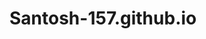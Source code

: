 # Santosh-157.github.io
<html>
<head><title>santosh site</titel></head>
<body>
 < A href="gorojit10/gorojit10.githup.io">birjit site</A>
</body>
  </html>
